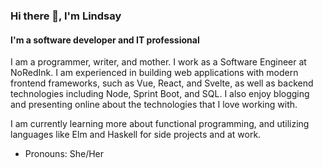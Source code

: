 ### Hi there 👋, I'm Lindsay

#### I'm a software developer and IT professional

I am a programmer, writer, and mother. I work as a Software Engineer at NoRedInk. I am experienced in building web applications with modern frontend frameworks, such as Vue, React, and Svelte, as well as backend technologies including Node, Sprint Boot, and SQL. I also enjoy blogging and presenting online about the technologies that I love working with. 

I am currently learning more about functional programming, and utilizing languages like Elm and Haskell for side projects and at work.

- Pronouns: She/Her